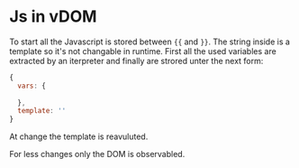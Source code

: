 # Js in vDOM

To start all the Javascript is stored between `{{` and `}}`. The string inside is a template so it's not changable in runtime. First all the used variables are extracted by an iterpreter and finally are strored unter the next form:

```js
{
  vars: {
  
  },
  template: ''
}
```

At change the template is reavuluted.

For less changes only the DOM is observabled.
